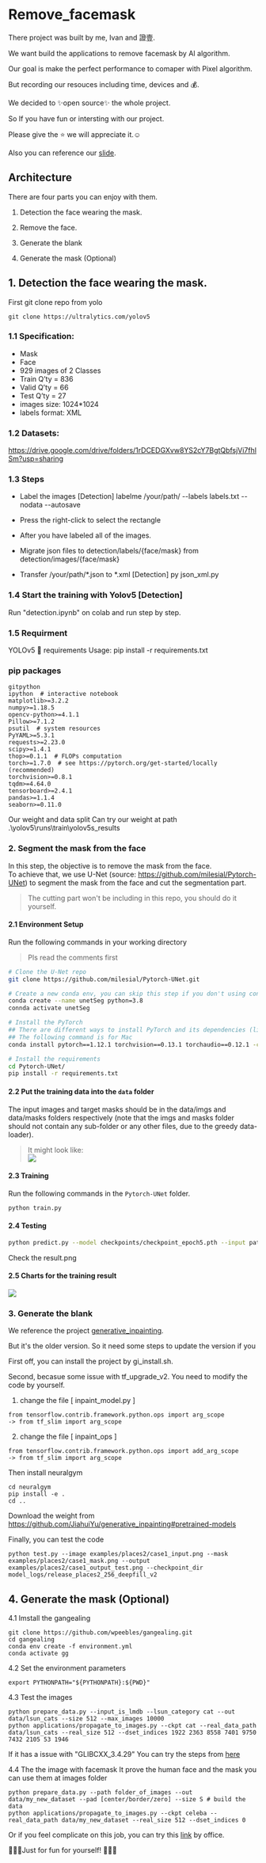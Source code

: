 # Remove_facemask

There project was built by me, Ivan and 證壹. 

We want build the applications to remove facemask by AI algorithm. 

Our goal is make the perfect performance to comaper with Pixel algorithm.

But recording our resouces including time, devices and :moneybag:.

We decided to :sparkles:open source:sparkles: the whole project.

So If you have fun or intersting with our project. 

Please give the :star: we will appreciate it.:relaxed:

Also you can reference our [slide](https://docs.google.com/presentation/d/181eFUYPN-8y2xmDHlhNQoEO019DoeQBaOG5oyBcysgQ/edit?usp=sharing).

## Architecture

There are four parts you can enjoy with them.

1. Detection the face wearing the mask.

2. Remove the face.

3. Generate the blank

4. Generate the mask (Optional)

## 1. Detection the face wearing the mask.

First git clone repo from yolo

```
git clone https://ultralytics.com/yolov5
```

### 1.1 Specification:
- Mask
- Face
- 929 images of 2 Classes
- Train Q’ty = 836
- Valid Q’ty = 66
- Test Q’ty = 27
- images size: 1024*1024 
- labels format: XML 

### 1.2 Datasets:
https://drive.google.com/drive/folders/1rDCEDGXvw8YS2cY7BgtQbfsjVi7fhlSm?usp=sharing


### 1.3 Steps

- Label the images [Detection]
labelme /your/path/ --labels labels.txt --nodata --autosave
- Press the right-click to select the rectangle
- After you have labeled all of the images. 
- Migrate json files to detection/labels/{face/mask} from detection/images/{face/mask}

- Transfer /your/path/*.json to *.xml [Detection]
py json_xml.py

### 1.4 Start the training with Yolov5 [Detection]

Run "detection.ipynb" on colab and run step by step.

### 1.5 Requirment

YOLOv5 🚀 requirements Usage: pip install -r requirements.txt

### pip packages 
```
gitpython
ipython  # interactive notebook
matplotlib>=3.2.2
numpy>=1.18.5
opencv-python>=4.1.1
Pillow>=7.1.2
psutil  # system resources
PyYAML>=5.3.1
requests>=2.23.0
scipy>=1.4.1
thop>=0.1.1  # FLOPs computation
torch>=1.7.0  # see https://pytorch.org/get-started/locally (recommended)
torchvision>=0.8.1
tqdm>=4.64.0
tensorboard>=2.4.1
pandas>=1.1.4
seaborn>=0.11.0
```


Our weight and data split
Can try our weight at path .\yolov5\runs\train\yolov5s_results

### 2. Segment the mask from the face
In this step, the objective is to remove the mask from the face.  
To achieve that, we use U-Net (source: https://github.com/milesial/Pytorch-UNet) to segment the mask from the face and cut the segmentation part.  
> The cutting part won't be including in this repo, you should do it yourself.

#### 2.1 Environment Setup
Run the following commands in your working directory
> Pls read the comments first

```sh
# Clone the U-Net repo
git clone https://github.com/milesial/Pytorch-UNet.git

# Create a new conda env, you can skip this step if you don't using conda.
conda create --name unetSeg python=3.8
connda activate unetSeg

# Install the PyTorch
## There are different ways to install PyTorch and its dependencies (like cuda), you can choose any of them, but make sure your PyTorch version should be 1.12 or later
## The following command is for Mac
conda install pytorch==1.12.1 torchvision==0.13.1 torchaudio==0.12.1 -c pytorch

# Install the requirements
cd Pytorch-UNet/
pip install -r requirements.txt
```

#### 2.2 Put the training data into the `data` folder
The input images and target masks should be in the data/imgs and data/masks folders respectively (note that the imgs and masks folder should not contain any sub-folder or any other files, due to the greedy data-loader).

> It might look like:  
> ![](images/seg-data-folder-tree.png)  

#### 2.3 Training
Run the following commands in the `Pytorch-UNet` folder.
```sh
python train.py
```

#### 2.4 Testing
```sh
python predict.py --model checkpoints/checkpoint_epoch5.pth --input path_to_test_img.png --output result.png
```
Check the result.png

#### 2.5 Charts for the training result
![](images/seg-charts.png)  


### 3. Generate the blank

We reference the project [generative_inpainting](https://github.com/JiahuiYu/generative_inpainting). 

But it's the older version. So it need some steps to update the version if you 

First off, you can install the project by gi_install.sh.

Second, becasue some issue with tf_upgrade_v2. You need to modify the code by yourself.

1. change the file [ inpaint_model.py ]
```
from tensorflow.contrib.framework.python.ops import arg_scope
-> from tf_slim import arg_scope
```
2. change the file [ inpaint_ops ]
```
from tensorflow.contrib.framework.python.ops import add_arg_scope
-> from tf_slim import arg_scope
```

Then install neuralgym
```
cd neuralgym
pip install -e .
cd ..
```
Download the weight from https://github.com/JiahuiYu/generative_inpainting#pretrained-models

Finally, you can test the code
```
python test.py --image examples/places2/case1_input.png --mask examples/places2/case1_mask.png --output examples/places2/case1_output_test.png --checkpoint_dir model_logs/release_places2_256_deepfill_v2
```
## 4. Generate the mask (Optional)

4.1 Imstall the gangealing
```
git clone https://github.com/wpeebles/gangealing.git
cd gangealing
conda env create -f environment.yml
conda activate gg
```

4.2 Set the environment parameters
```
export PYTHONPATH="${PYTHONPATH}:${PWD}"
```
4.3 Test the images
```
python prepare_data.py --input_is_lmdb --lsun_category cat --out data/lsun_cats --size 512 --max_images 10000
python applications/propagate_to_images.py --ckpt cat --real_data_path data/lsun_cats --real_size 512 --dset_indices 1922 2363 8558 7401 9750 7432 2105 53 1946
```
If it has a issue with "GLIBCXX_3.4.29" You can try the steps from [here](https://stackoverflow.com/questions/65349875/where-can-i-find-glibcxx-3-4-29)

4.4 The the image with facemask
It prove the human face and the mask you can use them at images folder
```
python prepare_data.py --path folder_of_images --out data/my_new_dataset --pad [center/border/zero] --size S # build the data
python applications/propagate_to_images.py --ckpt celeba --real_data_path data/my_new_dataset --real_size 512 --dset_indices 0
```
Or if you feel complicate on this job, you can try this [link](https://colab.research.google.com/drive/1JkUjhTjR8MyLxwarJjqnh836BICfocTu?usp=sharing) by office.

:raised_hands::fireworks::rocket:Just for fun for yourself! :raised_hands::fireworks::rocket: